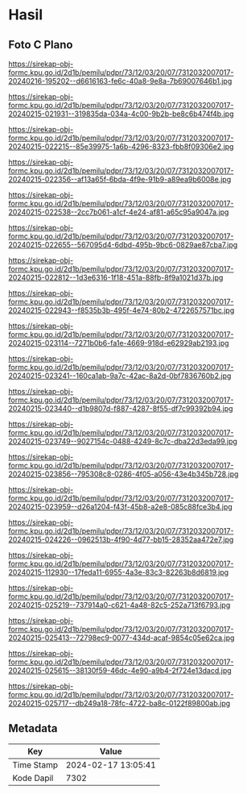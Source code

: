 # Hasil

## Foto C Plano

https://sirekap-obj-formc.kpu.go.id/2d1b/pemilu/pdpr/73/12/03/20/07/7312032007017-20240216-195202--d6616163-fe6c-40a8-9e8a-7b69007646b1.jpg

https://sirekap-obj-formc.kpu.go.id/2d1b/pemilu/pdpr/73/12/03/20/07/7312032007017-20240215-021931--319835da-034a-4c00-9b2b-be8c6b474f4b.jpg

https://sirekap-obj-formc.kpu.go.id/2d1b/pemilu/pdpr/73/12/03/20/07/7312032007017-20240215-022215--85e39975-1a6b-4296-8323-fbb8f09306e2.jpg

https://sirekap-obj-formc.kpu.go.id/2d1b/pemilu/pdpr/73/12/03/20/07/7312032007017-20240215-022356--af13a65f-6bda-4f9e-91b9-a89ea9b6008e.jpg

https://sirekap-obj-formc.kpu.go.id/2d1b/pemilu/pdpr/73/12/03/20/07/7312032007017-20240215-022538--2cc7b061-a1cf-4e24-af81-a65c95a9047a.jpg

https://sirekap-obj-formc.kpu.go.id/2d1b/pemilu/pdpr/73/12/03/20/07/7312032007017-20240215-022655--567095d4-6dbd-495b-9bc6-0829ae87cba7.jpg

https://sirekap-obj-formc.kpu.go.id/2d1b/pemilu/pdpr/73/12/03/20/07/7312032007017-20240215-022812--1d3e6316-1f18-451a-88fb-8f9a1021d37b.jpg

https://sirekap-obj-formc.kpu.go.id/2d1b/pemilu/pdpr/73/12/03/20/07/7312032007017-20240215-022943--f8535b3b-495f-4e74-80b2-4722657571bc.jpg

https://sirekap-obj-formc.kpu.go.id/2d1b/pemilu/pdpr/73/12/03/20/07/7312032007017-20240215-023114--7271b0b6-fa1e-4669-918d-e62929ab2193.jpg

https://sirekap-obj-formc.kpu.go.id/2d1b/pemilu/pdpr/73/12/03/20/07/7312032007017-20240215-023241--160ca1ab-9a7c-42ac-8a2d-0bf7836760b2.jpg

https://sirekap-obj-formc.kpu.go.id/2d1b/pemilu/pdpr/73/12/03/20/07/7312032007017-20240215-023440--d1b9807d-f887-4287-8f55-df7c99392b94.jpg

https://sirekap-obj-formc.kpu.go.id/2d1b/pemilu/pdpr/73/12/03/20/07/7312032007017-20240215-023749--9027154c-0488-4249-8c7c-dba22d3eda99.jpg

https://sirekap-obj-formc.kpu.go.id/2d1b/pemilu/pdpr/73/12/03/20/07/7312032007017-20240215-023856--795308c8-0286-4f05-a056-43e4b345b728.jpg

https://sirekap-obj-formc.kpu.go.id/2d1b/pemilu/pdpr/73/12/03/20/07/7312032007017-20240215-023959--d26a1204-f43f-45b8-a2e8-085c88fce3b4.jpg

https://sirekap-obj-formc.kpu.go.id/2d1b/pemilu/pdpr/73/12/03/20/07/7312032007017-20240215-024226--0962513b-4f90-4d77-bb15-28352aa472e7.jpg

https://sirekap-obj-formc.kpu.go.id/2d1b/pemilu/pdpr/73/12/03/20/07/7312032007017-20240215-112930--17feda11-6955-4a3e-83c3-82263b8d6819.jpg

https://sirekap-obj-formc.kpu.go.id/2d1b/pemilu/pdpr/73/12/03/20/07/7312032007017-20240215-025219--737914a0-c621-4a48-82c5-252a713f6793.jpg

https://sirekap-obj-formc.kpu.go.id/2d1b/pemilu/pdpr/73/12/03/20/07/7312032007017-20240215-025413--72798ec9-0077-434d-acaf-9854c05e62ca.jpg

https://sirekap-obj-formc.kpu.go.id/2d1b/pemilu/pdpr/73/12/03/20/07/7312032007017-20240215-025615--38130f59-46dc-4e90-a9b4-2f724e13dacd.jpg

https://sirekap-obj-formc.kpu.go.id/2d1b/pemilu/pdpr/73/12/03/20/07/7312032007017-20240215-025717--db249a18-78fc-4722-ba8c-0122f89800ab.jpg


## Metadata

| Key        | Value               |
| ---------- | ------------------- |
| Time Stamp | 2024-02-17 13:05:41 |
| Kode Dapil | 7302                |



